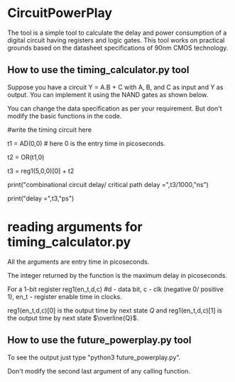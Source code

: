# CircuitPowerPlay
The tool is a simple tool to calculate the delay and power consumption of a digital circuit having registers and logic gates. This tool works on practical grounds based on the datasheet specifications of 90nm CMOS technology.

## How to use the timing_calculator.py tool
Suppose you have a circuit Y = A.B + C with A, B, and C as input and Y as output. You can implement it using the NAND gates as shown below.

You can change the data specification as per your requirement. But don't modify the basic functions in the code.

#write the timing circuit here

t1 = AD(0,0) # here 0 is the entry time in picoseconds.

t2 = OR(t1,0)

t3 = reg1(5,0,0)[0] + t2 

print("combinational circuit delay/ critical path delay =",t3/1000,"ns")

print("delay =",t3,"ps")

# reading arguments for timing_calculator.py
All the arguments are entry time in picoseconds.

The integer returned by the function is the maximum delay in picoseconds.

For a 1-bit register reg1(en_t,d,c) #d - data bit, c - clk (negative 0/ positive 1), en_t - register enable time in clocks.

reg1(en_t,d,c)[0] is the output time by next state $Q$ and reg1(en_t,d,c)[1] is the output time by next state $\overline{Q}$.

## How to use the future_powerplay.py tool

To see the output just type "python3 future_powerplay.py".

Don't modify the second last argument of any calling function.
